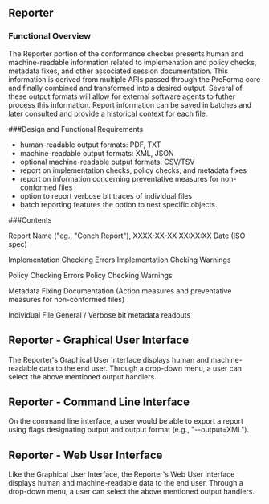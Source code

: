 ## Reporter

### Functional Overview

The Reporter portion of the conformance checker presents human and machine-readable information related to implemenation and policy checks, metadata fixes, and other associated session documentation. This information is derived from multiple APIs passed through the PreForma core and finally combined and transformed into a desired output. Several of these output formats will allow for external software agents to futher process this information. Report information can be saved in batches and later consulted and provide a historical context for each file.

###Design and Functional Requirements

- human-readable output formats: PDF, TXT
- machine-readable output formats: XML, JSON
- optional machine-readable output formats: CSV/TSV
- report on implementation checks, policy checks, and metadata fixes
- report on information concerning preventative measures for non-conformed files
- option to report verbose bit traces of individual files
- batch reporting features the option to nest specific objects. 

###Contents

Report Name ("eg., "Conch Report"), XXXX-XX-XX XX:XX:XX Date (ISO spec)

Implementation Checking Errors
Implementation Chcking Warnings

Policy Checking Errors
Policy Checking Warnings

Metadata Fixing Documentation (Action measures and preventative measures for non-conformed files)

Individual File General / Verbose bit metadata readouts

## Reporter - Graphical User Interface

The Reporter's Graphical User Interface displays human and machine-readable data to the end user. Through a drop-down menu, a user can select the above mentioned output handlers.

## Reporter - Command Line Interface

On the command line interface, a user would be able to export a report using flags designating output and output format (e.g., "--output=XML"). 

## Reporter - Web User Interface

Like the Graphical User Interface, the Reporter's Web User Interface displays human and machine-readable data to the end user. Through a drop-down menu, a user can select the above mentioned output handlers.
